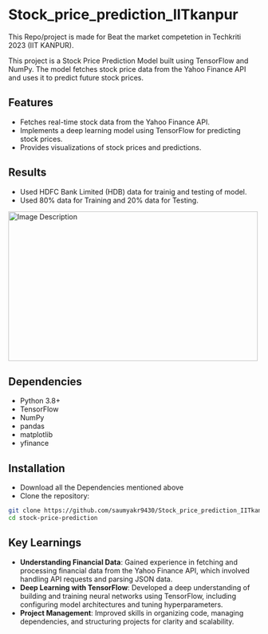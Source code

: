 # Stock_price_prediction_IITkanpur
This Repo/project is made for Beat the market competetion  in Techkriti 2023 (IIT KANPUR).

This project is a Stock Price Prediction Model built using TensorFlow and NumPy. The model fetches stock price data from the Yahoo Finance API and uses it to predict future stock prices.

## Features
- Fetches real-time stock data from the Yahoo Finance API.
- Implements a deep learning model using TensorFlow for predicting stock prices.
- Provides visualizations of stock prices and predictions.

## Results 
- Used HDFC Bank Limited (HDB) data for trainig and testing of model.
- Used 80% data for Training and 20% data for Testing.

<img src="https://github.com/user-attachments/assets/0923746a-13aa-404b-aa3b-6b05ea5c0f7c" alt="Image Description" width="500" height="300">

## Dependencies
- Python 3.8+
- TensorFlow
- NumPy
- pandas
- matplotlib
- yfinance

## Installation
 - Download all the Dependencies mentioned above
  - Clone the repository:
   ```bash
   git clone https://github.com/saumyakr9430/Stock_price_prediction_IITkanpur.git
   cd stock-price-prediction
```

## Key Learnings
- **Understanding Financial Data**: Gained experience in fetching and processing financial data from the Yahoo Finance API, which involved handling API requests and parsing JSON data.
- **Deep Learning with TensorFlow**: Developed a deep understanding of building and training neural networks using TensorFlow, including configuring model architectures and tuning hyperparameters.
- **Project Management**: Improved skills in organizing code, managing dependencies, and structuring projects for clarity and scalability.









